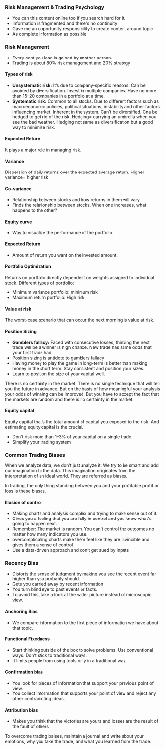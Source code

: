 
### Risk Management & Trading Psychology

  

-   You can this content online too if you search hard for it. 
-   Information is fragmented and there's no continuity
-   Gave me an opportunity responsibility to create content around topic
-   As complete information as possible

### Risk Management

-   Every cent you lose is gained by another person. 
-   Trading is about 80% risk management and 20% strategy

#### Types of risk

-   **Unsystematic risk:** It’s due to company-specific reasons. Can be avoided by diversification. Invest in multiple companies. Have no more than 15–20 companies in a portfolio at a time.
-   **Systematic risk:** Common to all stocks. Due to different factors such as macroeconomic policies, political situations, instability and other factors influencing market. Inherent in the system. Can’t be diversified. Cna be hedged to get rid of the risk. Hedging= carrying an umbrella when you see the bad weather. Hedging not same as diversification but a good way to minimize risk.

#### Expected Return

It plays a major role in managing risk.

#### Variance

Dispersion of daily returns over the expected average return. Higher variance= higher risk

#### Co-variance

-   Relationship between stocks and how returns in them will vary. 
-   Finds the relationship between stocks. When one increases, what happens to the other?

#### Equity curve

-   Way to visualize the performance of the portfolio. 

#### Expected Return

-   Amount of return you want on the invested amount. 

#### Portfolio Optimization

Returns on portfolio directly dependent on weights assigned to individual stock. Different types of portfolio:

-   Minimum variance portfolio: minimum risk
-   Maximum return portfolio: High risk

#### Value at risk

The worst-case scenario that can occur the next morning is value at risk.

#### Position Sizing

-   **Gamblers fallacy:** Faced with consecutive losses, thinking the next trade will be a winner is high chance. New trade has same odds that your first trade had. 
-   Position sizing is antidote to gamblers fallacy
-   Having money to play the game in long-term is better than making money in the short term. Stay consistent and position your sizes.
-   Learn to position the size of your capital well. 

  

There is no certainty in the market. There is no single technique that will tell you the future in advance. But on the basis of how meaningful your analysis your odds of winning can be improved. But you have to accept the fact that the markets are random and there is no certainty in the market.

#### Equity capital

Equity capital that’s the total amount of capital you exposed to the risk. And estimating equity capital is the crucial.

-   Don’t risk more than 1–3% of your capital on a single trade.
-   Simplify your trading system

### Common Trading Biases

When we analyze data, we don’t just analyze it. We try to be smart and add our imagination to the data. This imagination originates from the interpretation of an ideal world. They are referred as biases. 

In trading, the only thing standing between you and your profitable profit or loss is these biases.

  

#### Illusion of control

-   Making charts and analysis complex and trying to make sense out of it. 
-   Gives you a feeling that you are fully in control and you know what's going to happen next.
-   Remember: The market is random. You can’t control the outcomes no matter how many indicators you use.
-   overcomplicating charts make them feel like they are invincible and gives them a sense of control
-   Use a data-driven approach and don’t get sued by inputs

### Recency Bias

-   Distorts the sense of judgment by making you see the recent event far higher than you probably should. 
-   Gets you carried away by recent information
-   You turn blind eye to past events or facts. 
-   To avoid this, take a look at the wider picture instead of microscopic view.

#### Anchoring Bias

-   We compare information to the first piece of information we have about that topic.

#### Functional Fixedness

-   Start thinking outside of the box to solve problems. Use conventional ways. Don’t stick to traditional ways.
-   It limits people from using tools only in a traditional way.

#### Confirmation bias

-   You look for pieces of information that support your previous point of view. 
-   You collect information that supports your point of view and reject any other contradicting ideas.

#### Attribution bias

-   Makes you think that the victories are yours and losses are the result of the fault of others

To overcome trading baises, maintain a journal and write about your emotions, why you take the trade, and what you learned from the trade.